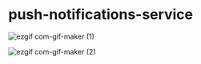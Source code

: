 # push-notifications-service

![ezgif com-gif-maker (1)](https://user-images.githubusercontent.com/89580249/162081176-5e4a383a-ae36-4b5d-aac0-cbf58f877db7.gif)


![ezgif com-gif-maker (2)](https://user-images.githubusercontent.com/89580249/162081668-3feaa74a-32f6-45f6-b029-8f74937eb53d.gif)

